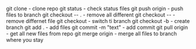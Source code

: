 git clone <link to repo> - clone repo
git status - check status files
git push origin <name branch> - push files to branch
git checkout -- . - remove all different
git checkout -- <link to file> - remove differnet file
git checkout <name branch> - switch ti branch
git checkout -b <name branch> - create branch
git add . - add files
git commit -m "text" - add commit
git pull origin <name branch> - get all new files from  repo
git merge origin <name branch> - merge all files to branch where you stay
